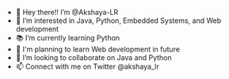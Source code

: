 - 👋 Hey there!! I’m @Akshaya-LR
- 👀 I’m interested in Java, Python, Embedded Systems, and Web development
- 📚 I’m currently learning Python
- 📌 I'm planning to learn Web development in future
- 💞️ I’m looking to collaborate on Java and Python
- 📫 Connect with me on Twitter @akshaya_lr 

<!---
Akshaya-LR/Akshaya-LR is a ✨ special ✨ repository because its `README.md` (this file) appears on your GitHub profile.
You can click the Preview link to take a look at your changes.
--->
